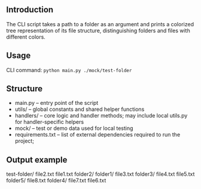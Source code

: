 ## Introduction

The CLI script takes a path to a folder as an argument and prints a colorized tree representation of its file structure, distinguishing folders and files with different colors.

## Usage

CLI command:
```python main.py ./mock/test-folder```

## Structure

- main.py – entry point of the script
- utils/ – global constants and shared helper functions
- handlers/ – core logic and handler methods; may include local utils.py for handler-specific helpers
- mock/ – test or demo data used for local testing
- requirements.txt – list of external dependencies required to run the project;

## Output example
test-folder/
        file2.txt
        file1.txt
        folder2/
        folder1/
            file3.txt
            folder3/
                file4.txt
                file5.txt
                folder5/
                    file8.txt
            folder4/
                file7.txt
                file6.txt